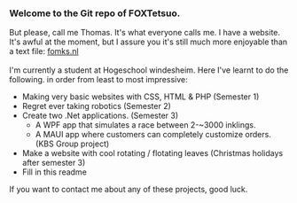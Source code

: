 ### Welcome to the Git repo of FOXTetsuo. 
But please, call me Thomas. It's what everyone calls me.
I have a website. It's awful at the moment, but I assure you it's still much more enjoyable than a text file: [fomks.nl](http://fomks.nl)
<br/><br/>
I'm currently a student at Hogeschool windesheim. Here I've learnt to do the following. in order from least to most impressive:
- Making very basic websites with CSS, HTML & PHP (Semester 1)
- Regret ever taking robotics (Semester 2)
- Create two .Net applications. (Semester 3)
  - A WPF app that simulates a race between 2-~3000 inklings.
  - A MAUI app where customers can completely customize orders. (KBS Group project)
- Make a website with cool rotating / flotating leaves (Christmas holidays after semester 3)
- Fill in this readme

If you want to contact me about any of these projects, good luck.
<!--
**FOXTetsuo/FOXTetsuo** is a ✨ _special_ ✨ repository because its `README.md` (this file) appears on your GitHub profile.

Here are some ideas to get you started:

- 🔭 I’m currently working on ...
- 🌱 I’m currently learning ...
- 👯 I’m looking to collaborate on ...
- 🤔 I’m looking for help with ...
- 💬 Ask me about ...
- 📫 How to reach me: ...
- 😄 Pronouns: ...
- ⚡ Fun fact: ...
-->
